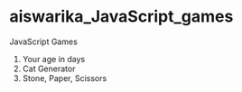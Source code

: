 # aiswarika_JavaScript_games
JavaScript Games
1. Your age in days
2. Cat Generator
3. Stone, Paper, Scissors
